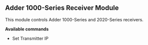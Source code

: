 ## Adder 1000-Series Receiver Module

This module controls Adder 1000-Series and 2020-Series receivers.

**Available commands**

- Set Transmitter IP
